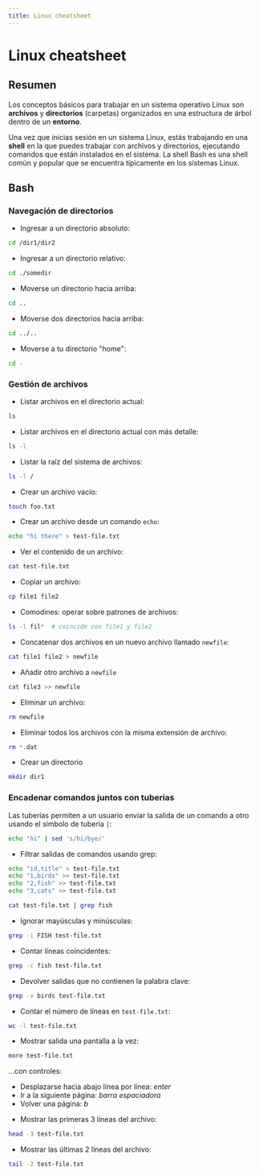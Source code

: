 ```yaml
---
title: Linux cheatsheet
---
```


# Linux cheatsheet

## Resumen

Los conceptos básicos para trabajar en un sistema operativo Linux son **archivos** y **directorios** (carpetas) organizados en
una estructura de árbol dentro de un **entorno**.

Una vez que inicias sesión en un sistema Linux, estás trabajando en una **shell** en la que puedes trabajar con archivos y directorios,
ejecutando comandos que están instalados en el sistema. La shell Bash es una shell común y popular que
se encuentra típicamente en los sistemas Linux.

## Bash

### Navegación de directorios

* Ingresar a un directorio absoluto:

```bash
cd /dir1/dir2
```

* Ingresar a un directorio relativo:

```bash
cd ./somedir
```

* Moverse un directorio hacia arriba:

```bash
cd ..
```

* Moverse dos directorios hacia arriba:

```bash
cd ../..
```

* Moverse a tu directorio "home":

```bash
cd -
```

### Gestión de archivos

* Listar archivos en el directorio actual:

```bash
ls
```

* Listar archivos en el directorio actual con más detalle:

```bash
ls -l
```

* Listar la raíz del sistema de archivos:

```bash
ls -l /
```

* Crear un archivo vacío:

```bash
touch foo.txt
```

* Crear un archivo desde un comando `echo`:

```bash
echo "hi there" > test-file.txt
```

* Ver el contenido de un archivo:

```bash
cat test-file.txt
```

* Copiar un archivo:

```bash
cp file1 file2
```

* Comodines: operar sobre patrones de archivos:

```bash
ls -l fil*  # coincide con file1 y file2
```

* Concatenar dos archivos en un nuevo archivo llamado `newfile`:

```bash
cat file1 file2 > newfile
```

* Añadir otro archivo a `newfile`

```bash
cat file3 >> newfile
```

* Eliminar un archivo:

```bash
rm newfile
```

* Eliminar todos los archivos con la misma extensión de archivo:

```bash
rm *.dat
```

* Crear un directorio

```bash
mkdir dir1
```

### Encadenar comandos juntos con tuberías

Las tuberías permiten a un usuario enviar la salida de un comando a otro usando el símbolo de tubería `|`:

```bash
echo "hi" | sed 's/hi/bye/'
```

* Filtrar salidas de comandos usando grep:


```bash
echo "id,title" > test-file.txt
echo "1,birds" >> test-file.txt
echo "2,fish" >> test-file.txt
echo "3,cats" >> test-file.txt

cat test-file.txt | grep fish
```

* Ignorar mayúsculas y minúsculas:

```bash
grep -i FISH test-file.txt
```

* Contar líneas coincidentes:

```bash
grep -c fish test-file.txt
```

* Devolver salidas que no contienen la palabra clave:

```bash
grep -v birds test-file.txt
```

* Contar el número de líneas en `test-file.txt`:

```bash
wc -l test-file.txt
```

* Mostrar salida una pantalla a la vez:

```bash
more test-file.txt
```

...con controles:

- Desplazarse hacia abajo línea por línea: *enter*
- Ir a la siguiente página: *barra espaciadora*
- Volver una página: *b*

* Mostrar las primeras 3 líneas del archivo:

```bash
head -3 test-file.txt
```

* Mostrar las últimas 2 líneas del archivo:

```bash
tail -2 test-file.txt
```
